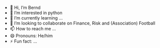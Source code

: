 - 👋 Hi, I’m Bernd
- 👀 I’m interested in python
- 🌱 I’m currently learning ...
- 💞️ I’m looking to collaborate on Finance, Risk and (Association) Football
- 📫 How to reach me ...
- 😄 Pronouns: He/him
- ⚡ Fun fact: ...

<!---
Bernd-7/Bernd-7 is a ✨ special ✨ repository because its `README.md` (this file) appears on your GitHub profile.
You can click the Preview link to take a look at your changes.
--->
